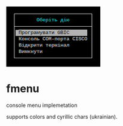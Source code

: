 ![screenshot](/screenshot.png?raw=true)

# fmenu

console menu implemetation

supports colors and cyrillic chars (ukrainian).
